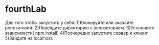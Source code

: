 # fourthLab
Для того чтобы запустить у себя:
1)Клонируйте или скачайте репозиторий.
2)Перейдите директорию с репозиторием.
3)Установите зависимости( npm install)
4)Поочередно запустите сервер и клиент.
5)Зайдите на localhost.
